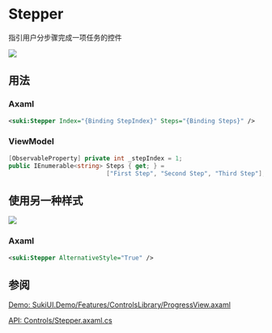 # Stepper

指引用户分步骤完成一项任务的控件

<img src="https://sleekshot.app/api/download/9UWKAIevk5i2"/>

## 用法

### Axaml

```xml .axaml
<suki:Stepper Index="{Binding StepIndex}" Steps="{Binding Steps}" />
```

### ViewModel

```csharp
[ObservableProperty] private int _stepIndex = 1;
public IEnumerable<string> Steps { get; } = 
                           ["First Step", "Second Step", "Third Step"];
```

## 使用另一种样式

<img src="https://sleekshot.app/api/download/siVzTBuU6zhn"/>

### Axaml

```xml .axaml
<suki:Stepper AlternativeStyle="True" />
```

## 参阅

[Demo: SukiUI.Demo/Features/ControlsLibrary/ProgressView.axaml](https://github.com/kikipoulet/SukiUI/blob/main/SukiUI.Demo/Features/ControlsLibrary/ProgressView.axaml)

[API: Controls/Stepper.axaml.cs](https://github.com/kikipoulet/SukiUI/blob/main/SukiUI/Controls/Stepper.axaml.cs)